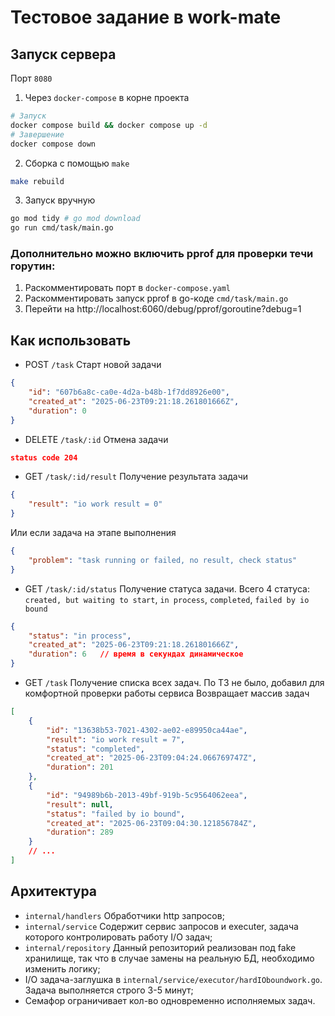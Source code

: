 # Тестовое задание в work-mate

## Запуск сервера
Порт `8080`

1. Через `docker-compose` в корне проекта
```bash
# Запуск
docker compose build && docker compose up -d
# Завершение
docker compose down
```
2. Сборка с помощью `make`
```bash
make rebuild
```
3. Запуск вручную
```bash
go mod tidy # go mod download
go run cmd/task/main.go
```

### Дополнительно можно включить pprof для проверки течи горутин:
1. Раскомментировать порт в `docker-compose.yaml`
2. Раскомментировать запуск pprof в go-коде `cmd/task/main.go`
3. Перейти на http://localhost:6060/debug/pprof/goroutine?debug=1

## Как использовать
- POST `/task`
Старт новой задачи
```json
{
    "id": "607b6a8c-ca0e-4d2a-b48b-1f7dd8926e00",
    "created_at": "2025-06-23T09:21:18.261801666Z",
    "duration": 0
}
```
- DELETE `/task/:id`
Отмена задачи
```json
status code 204
```
- GET `/task/:id/result`
Получение результата задачи
```json
{
    "result": "io work result = 0"
}
```
Или если задача на этапе выполнения
```json
{
    "problem": "task running or failed, no result, check status"
}
```
- GET `/task/:id/status`
Получение статуса задачи. Всего 4 статуса: `created, but waiting to start`, `in process`, `completed`, `failed by io bound`
```json
{
    "status": "in process",
    "created_at": "2025-06-23T09:21:18.261801666Z",
    "duration": 6	// время в секундах динамическое
}
```
- GET `/task`
Получение списка всех задач. По ТЗ не было, добавил для комфортной проверки работы сервиса
Возвращает массив задач
```json
[
    {
        "id": "13638b53-7021-4302-ae02-e89950ca44ae",
        "result": "io work result = 7",
        "status": "completed",
        "created_at": "2025-06-23T09:04:24.066769747Z",
        "duration": 201
    },
    {
        "id": "94989b6b-2013-49bf-919b-5c9564062eea",
        "result": null,
        "status": "failed by io bound",
        "created_at": "2025-06-23T09:04:30.121856784Z",
        "duration": 289
    }
	// ...
]
```

## Архитектура
- `internal/handlers` Обработчики http запросов;
- `internal/service` Содержит сервис запросов и executer, задача которого контролировать работу I/O задач;
- `internal/repository` Данный репозиторий реализован под fake хранилище, так что в случае замены на реальную БД, необходимо изменить логику;
- I/O задача-заглушка в `internal/service/executor/hardIOboundwork.go`. Задача выполняется строго 3-5 минут;
- Семафор ограничивает кол-во одновременно исполняемых задач.
